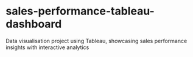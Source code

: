 # sales-performance-tableau-dashboard
Data visualisation project using Tableau, showcasing sales performance insights with interactive analytics
